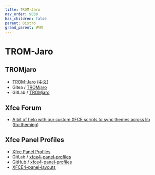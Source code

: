```yaml
---
title: TROM-Jaro
nav_order: 9030
has_children: false
parent: Distro
grand_parent: 連結
---
```



# TROM-Jaro


## TROMjaro

* [TROM-Jaro](https://www.tromjaro.com/) ([中文](https://www.tromjaro.com/zh-tw/))
* Gitea / [TROMjaro](https://git.trom.tf/TROMjaro)
* GitLab / [TROMjaro](https://gitlab.com/tromsite/tromjaro)


## Xfce Forum

* [A bit of help with our custom XFCE scripts to sync themes across lib](https://forum.xfce.org/viewtopic.php?id=16095) ([fix-theming](https://git.trom.tf/TROMjaro/fixes-package/src/branch/main/bin/periodic/fix-theming#L25))


## Xfce Panel Profiles

* [Xfce Panel Profiles](https://docs.xfce.org/apps/xfce4-panel-profiles/start)
* GitLab / [xfce4-panel-profiles](https://gitlab.xfce.org/apps/xfce4-panel-profiles)
* GitHub / [xfce4-panel-profiles](https://github.com/xfce-mirror/xfce4-panel-profiles)
* [XFCE4-panel-layouts](https://github.com/mamgodev/XFCE4-panel-layouts)
